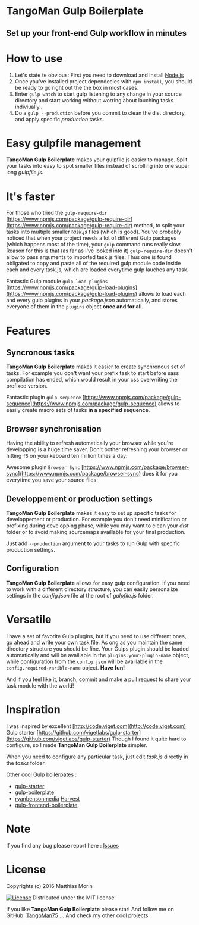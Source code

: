 TangoMan Gulp Boilerplate
=========================

Set up your front-end Gulp workflow in minutes
----------------------------------------------



How to use
==========

1. Let's state te obvious: First you need to download and install [Node.js](https://nodejs.org/en)
2. Once you've installed project dependecies with `npm install`, you should be ready to go right out the the box in most cases.
3. Enter `gulp watch` to start gulp listening to any change in your source directory and start working without worring about lauching tasks indiviually..
4. Do a `gulp --production` before you commit to clean the dist directory, and apply specific *production* tasks.



Easy gulpfile management
========================
**TangoMan Gulp Boilerplate** makes your gulpfile.js easier to manage. Split your tasks into easy to spot smaller files instead of scrolling into one super long _gulpfile.js_.



It's faster
===========

For those who tried the `gulp-require-dir` [https://www.npmjs.com/package/gulp-require-dir](https://www.npmjs.com/package/gulp-require-dir) method, to split your tasks into multiple smaller _task.js_ files (which is good).
You've probably noticed that when your project needs a lot of different Gulp packages (which happens most of the time), your `gulp` command runs really slow.
Reason for this is that (as far as I've looked into it) `gulp-require-dir` doesn't allow to pass arguments to imported task.js files.
Thus one is found obligated to copy and paste all of the required gulp module code inside each and every task.js, which are loaded everytime gulp lauches any task.

Fantastic Gulp module `gulp-load-plugins` [https://www.npmjs.com/package/gulp-load-plugins](https://www.npmjs.com/package/gulp-load-plugins) allows to load each and every gulp plugins in your _package.json_ automatically, and stores everyone of them in the `plugins` object **once and for all**.



Features
========

Syncronous tasks
----------------

**TangoMan Gulp Boilerplate** makes it easier to create synchronous set of tasks.
For example you don't want your prefix task to start before sass compilation has ended, which would result in your css overwriting the prefixed version.

Fantastic plugin `gulp-sequence` [https://www.npmjs.com/package/gulp-sequence](https://www.npmjs.com/package/gulp-sequence) allows to easily create macro sets of tasks **in a specified sequence**.



Browser synchronisation
-----------------------

Having the ability to refresh automatically your browser while you're developping is a huge time saver.
Don't bother refreshing your browser or hitting `f5` on your keboard ten million times a day: 

Awesome plugin `Browser Sync` [https://www.npmjs.com/package/browser-sync](https://www.npmjs.com/package/browser-sync) does it for you everytime you save your source files.



Developpement or production settings
------------------------------------

**TangoMan Gulp Boilerplate** makes it easy to set up specific tasks for developpement or production.
For example you don't need minification or prefixing during developping phase, while you may want to clean your _dist_ folder or to avoid making sourcemaps availlable for your final production.

Just add `--production` argument to your tasks to run Gulp with specific production settings.



Configuration
-------------

**TangoMan Gulp Boilerplate** allows for easy gulp configuration.
If you need to work with a different directory structure, you can easily personalize settings in the _config.json_ file at the root of _gulpfile.js_ folder.



Versatile
=========

I have a set of favorite Gulp plugins, but if you need to use different ones, go ahead and write your own task file.
As ong as you maintain the same directory structure you should be fine.
Your Gulps plugin should be loaded automatically and will be availlable in the `plugins.your-plugin-name` object, while configuration from the `config.json` will be availlable in the `config.required-varible-name` object.
**Have fun!**

And if you feel like it, branch, commit and make a pull request to share your task module with the world!



Inspiration
===========

I was inspired by excellent [http://code.viget.com](http://code.viget.com) Gulp starter [https://github.com/vigetlabs/gulp-starter](https://github.com/vigetlabs/gulp-starter)
Though I found it quite hard to configure, so I made **TangoMan Gulp Boilerplate** simpler. 

When you need to configure any particular task, just edit _task.js_ directly in the _tasks_ folder.

Other cool Gulp boilerpates :

- [gulp-starter](https://github.com/vigetlabs/gulp-starter)
- [gulp-boilerplate](https://github.com/cferdinandi/gulp-boilerplate)
- [ryanbensonmedia](http://www.ryanbensonmedia.com) [Harvest](https://github.com/ryanbenson/Harvest)
- [gulp-frontend-boilerplate](https://github.com/dmnsgn/gulp-frontend-boilerplate)



Note
====

If you find any bug please report here : [Issues](https://github.com/TangoMan75/tangoman-gulp/issues/new)



License
=======

Copyrights (c) 2016 Matthias Morin

[![License][license-image]][license-url]
Distributed under the MIT license.


If you like **TangoMan Gulp Boilerplate** please star!
And follow me on GitHub: [TangoMan75](https://github.com/TangoMan75)
... And check my other cool projects.

[license-image]: https://img.shields.io/badge/Licence-MIT-green.svg
[license-url]: LICENSE
